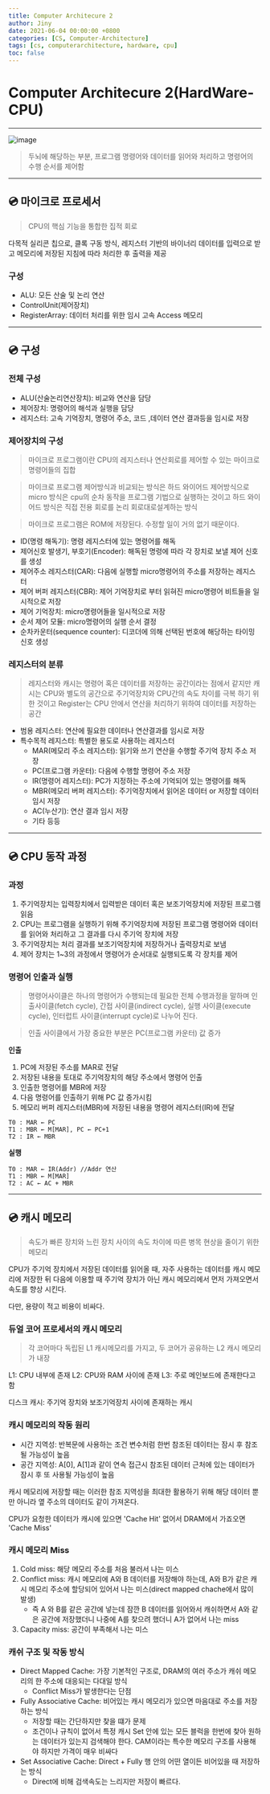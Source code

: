 ```yaml
---
title: Computer Architecure 2
author: Jiny
date: 2021-06-04 00:00:00 +0800
categories: [CS, Computer-Architecture]
tags: [cs, computerarchitecture, hardware, cpu]
toc: false
---
```

 
# Computer Architecure 2(HardWare-CPU)
___

![image](https://media.vlpt.us/images/underlier12/post/446e1d69-b4a9-40d6-b18f-3292a5441b29/image.png)

> 두뇌에 해당하는 부분, 프로그램 명령어와 데이터를 읽어와 처리하고 명령어의 수행 순서를 제어함
___

## 💿 **마이크로 프로세서**

>  CPU의 핵심 기능을 통합한 집적 회로

다목적 실리콘 칩으로, 클록 구동 방식, 레지스터 기반의 바이너리 데이터를 입력으로 받고 메모리에 저장된 지침에 따라 처리한 후 출력을 제공

### **구성**

- ALU: 모든 산술 및 논리 연산
- ControlUnit(제어장치)
- RegisterArray: 데이터 처리를 위한 임시 고속 Access 메모리

___

## 💿 **구성**

### **전체 구성**

- ALU(산술논리연산장치): 비교와 연산을 담당
- 제어장치: 명령어의 해석과 실행을 담당
- 레지스터: 고속 기억장치, 명령어 주소, 코드 ,데이터 연산 결과등을 임시로 저장

### **제어장치의 구성**

> 마이크로 프로그램이란 CPU의 레지스터나 연산회로를 제어할 수 있는 마이크로 명령어들의 집합

> 마이크로 프로그램 제어방식과 비교되는 방식은 하드 와이어드 제어방식으로 micro 방식은 cpu의 순차 동작을 프로그램 기법으로 실행하는 것이고 하드 와이어드 방식은 직접 전용 회로를 논리 회로대로설계하는 방식

> 마이크로 프로그램은 ROM에 저장된다. 수정할 일이 거의 없기 때문이다.

- ID(명령 해독기): 명령 레지스터에 있는 명령어를 해독
- 제어신호 발생기, 부호기(Encoder): 해독된 명령에 따라 각 장치로 보낼 제어 신호를 생성
- 제어주소 레지스터(CAR): 다음에 실행할 micro명령어의 주소를 저장하는 레지스터
- 제어 버퍼 레지스터(CBR): 제어 기억장치로 부터 읽혀진 micro명령어 비트들을 일시적으로 저장
- 제어 기억장치: micro명령어들을 일시적으로 저장
- 순서 제어 모듈: micro명령어의 실행 순서 결정
- 순차카운터(sequence counter): 디코더에 의해 선택된 번호에 해당하는 타이밍 신호 생성


### **레지스터의 분류**

> 레지스터와 캐시는 명령어 혹은 데이터를 저장하는 공간이라는 점에서 같지만 캐시는 CPU와 별도의 공간으로 주기억장치와 CPU간의 속도 차이를 극복 하기 위한 것이고 Register는 CPU 안에서 연산을 처리하기 위하여 데이터를 저장하는 공간

- 범용 레지스터: 연산에 필요한 데이터나 연산결과를 임시로 저장
- 특수목적 레지스터: 특별한 용도로 사용하는 레지스터
  - MAR(메모리 주소 레지스터): 읽기와 쓰기 연산을 수행할 주기억 장치 주소 저장
  - PC(프로그램 카운터): 다음에 수행할 명령어 주소 저장
  - IR(명령어 레지스터): PC가 지정하는 주소에 기억되어 있는 명령어를 해독
  - MBR(메모리 버퍼 레지스터): 주기억장치에서 읽어온 데이터 or 저장할 데이터 임시 저장
  - AC(누산기): 연산 결과 임시 저장
  - 기타 등등

___

## 💿 **CPU 동작 과정**

### **과정**
1. 주기억장치는 입력장치에서 입력받은 데이터 혹은 보조기억장치에 저장된 프로그램 읽음
2. CPU는 프로그램을 실행하기 위해 주기억장치에 저장된 프로그램 명령어와 데이터를 읽어와 처리하고 그 결과를 다시 주기억 장치에 저장
3. 주기억장치는 처리 결과를 보조기억장치에 저장하거나 출력장치로 보냄
4. 제어 장치는 1~3의 과정에서 명령어가 순서대로 실행되도록 각 장치를 제어


### **명령어 인출과 실행**

>명령어사이클은 하나의 명령어가 수행되는데 필요한 전체 수행과정을 말하며 인출사이클(fetch cycle), 간접 사이클(indirect cycle), 실행 사이클(execute cycle), 인터럽트 사이클(interrupt cycle)로 나누어 진다.

> 인출 사이클에서 가장 중요한 부분은 PC(프로그램 카운터) 값 증가

**인출**

1. PC에 저장된 주소를 MAR로 전달
2. 저장된 내용을 토대로 주기억장치의 해당 주소에서 명령어 인출
3. 인출한 명령어를 MBR에 저장
4. 다음 명령어를 인출하기 위해 PC 값 증가시킴
5. 메모리 버퍼 레지스터(MBR)에 저장된 내용을 명령어 레지스터(IR)에 전달

```
T0 : MAR ← PC
T1 : MBR ← M[MAR], PC ← PC+1
T2 : IR ← MBR
```

**실행**

```
T0 : MAR ← IR(Addr) //Addr 연산
T1 : MBR ← M[MAR]
T2 : AC ← AC + MBR
```
___

## 💿 **캐시 메모리**

> 속도가 빠른 장치와 느린 장치 사이의 속도 차이에 따른 병목 현상을 줄이기 위한 메모리

CPU가 주기억 장치에서 저장된 데이터를 읽어올 때, 자주 사용하는 데이터를 캐시 메모리에 저장한 뒤 다음에 이용할 때 주기억 장치가 아닌 캐시 메모리에서 먼저 가져오면서 속도를 향상 시킨다. 

다만, 용량이 적고 비용이 비싸다.


### **듀얼 코어 프로세서의 캐시 메모리**

> 각 코어마다 독립된 L1 캐시메모리를 가지고, 두 코어가 공유하는 L2 캐시 메모리가 내장

L1: CPU 내부에 존재
L2: CPU와 RAM 사이에 존재
L3: 주로 메인보드에 존재한다고 함

디스크 캐시: 주기억 장치와 보조기억장치 사이에 존재하는 캐시


### **캐시 메모리의 작동 원리**

- 시간 지역성: 반복문에 사용하는 조건 변수처럼 한번 참조된 데이터는 잠시 후 참조될 가능성이 높음
- 공간 지역성: A[0], A[1]과 같이 연속 접근시 참조된 데이터 근처에 있는 데이터가 잠시 후 또 사용될 가능성이 높음

캐시 메모리에 저장할 때는 이러한 참조 지역성을 최대한 활용하기 위해 해당 데이터 뿐만 아니라 옆 주소의 데이터도 같이 가져온다.


CPU가 요청한 데이터가 캐시에 있으면 'Cache Hit' 없어서 DRAM에서 가죠오면 'Cache Miss'


### **캐시 메모리 Miss**

1. Cold miss: 해당 메모리 주소를 처음 불러서 나는 미스
2. Conflict miss: 캐시 메모리에 A와 B 데이터를 저장해야 하는데, A와 B가 같은 캐시 메모리 주소에 할당되어 있어서 나는 미스(direct mapped chache에서 많이 발생)
   - 즉 A 와 B를 같은 공간에 넣는데 잠깐 B 데이터를 읽어와서 캐쉬하면서 A와 같은 공간에 저장했더니 나중에 A를 찾으려 했더니 A가 없어서 나는 miss
3. Capacity miss: 공간이 부족해서 나는 미스


### **캐쉬 구조 및 작동 방식**

- Direct Mapped Cache: 가장 기본적인 구조로, DRAM의 여러 주소가 캐쉬 메모리의 한 주소에 대응되는 다대일 방식
  - Conflict Miss가 발생한다는 단점
- Fully Associative Cache: 비어있는 캐시 메모리가 있으면 마음대로 주소를 저장하는 방식
  - 저장할 때는 간단하지만 찾을 떄가 문제
  - 조건이나 규칙이 없어서 특정 캐시 Set 안에 있는 모든 블럭을 한번에 찾아 원하는 데이터가 있는지 검색해야 한다. CAM이라는 특수한 메모리 구조를 사용해야 하지만 가격이 매우 비싸다
- Set Associative Cache: Direct + Fully 행 안의 어떤 열이든 비어있을 때 저장하는 방식
  - Direct에 비해 검색속도는 느리지만 저장이 빠르다.